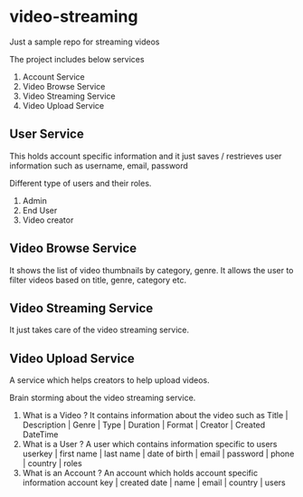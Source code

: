 # video-streaming
Just a sample repo for streaming videos

The project includes below services
1. Account Service
2. Video Browse Service
3. Video Streaming Service
4. Video Upload Service

## User Service
This holds account specific information and it just saves / restrieves user information such as username, email, password

Different type of users and their roles.
1. Admin
2. End User
3. Video creator

## Video Browse Service
It shows the list of video thumbnails by category, genre. It allows the user to filter videos based on title, genre, category etc.

## Video Streaming Service
It just takes care of the video streaming service.

## Video Upload Service
A service which helps creators to help upload videos.

Brain storming about the video streaming service.
1. What is a Video ?
  It contains information about the video such as
  Title | Description | Genre | Type | Duration | Format | Creator | Created DateTime
2. What is a User ?
   A user which contains information specific to users
   userkey | first name | last name | date of birth | email | password | phone | country | roles
3. What is an Account ?
   An account which holds account specific information
   account key | created date | name | email | country | users




